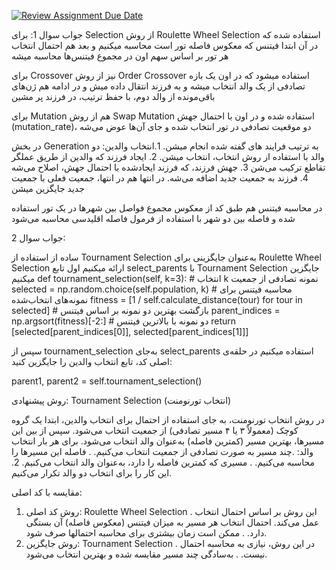 [![Review Assignment Due Date](https://classroom.github.com/assets/deadline-readme-button-22041afd0340ce965d47ae6ef1cefeee28c7c493a6346c4f15d667ab976d596c.svg)](https://classroom.github.com/a/ewMf7vy3)

جواب سوال 1:
برای Selection از روش Roulette Wheel Selection استفاده شده که در آن ابتدا فیتنس که معکوس فاصله تور است محاسبه میکنیم و بعد هم احتمال انتخاب هر تور بر اساس سهم اون در مجموع فیتنس‌ها محاسبه میشه

برای Crossover نیز از روش Order Crossover  استفاده میشود که در اون یک بازه تصادفی از یک والد انتخاب میشه و به فرزند انتقال داده میش و در ادامه هم ژن‌های باقی‌مونده از والد دوم، با حفظ ترتیب، در فرزند پر مشین

برای Mutation هم از روش Swap Mutation استفاده شده و در اون با احتمال جهش (mutation_rate)، دو موقعیت تصادفی در تور انتخاب شده و جای آن‌ها عوض می‌شه

در بخش Generation به ترتیب فرایند های گفته شده انجام میشن. 1.انتخاب والدین: دو والد با استفاده از روش انتخاب، انتخاب میشن. 2. ایجاد فرزند که والدین از طریق عملگر تقاطع ترکیب می‌شن 3. جهش فرزند، که فرزند ایجادشده با احتمال جهش، اصلاح می‌شه 4. فرزند به جمعیت جدید اضافه می‌شه. در انتها هم در انتها، جمعیت فعلی با جمعیت جدید جایگزین میشن

در محاسبه فیتنس هم طبق کد از معکوس مجموع فواصل بین شهرها در یک تور استفاده شده و فاصله بین دو شهر با استفاده از فرمول فاصله اقلیدسی محاسبه می‌شود


جواب سوال 2:

ساده از استفاده از Tournament Selection به‌عنوان جایگزینی برای Roulette Wheel Selection ارائه میکنیم
اول تابع select_parents با Tournament Selection جایگزین میکنیم
def tournament_selection(self, k=3):
    # انتخاب k نمونه تصادفی از جمعیت
    selected = np.random.choice(self.population, k)
    # محاسبه فیتنس برای نمونه‌های انتخاب‌شده
    fitness = [1 / self.calculate_distance(tour) for tour in selected]
    # بازگشت بهترین دو نمونه بر اساس فیتنس
    parent_indices = np.argsort(fitness)[-2:]  # دو نمونه با بالاترین فیتنس
    return [selected[parent_indices[0]], selected[parent_indices[1]]]


سپس از tournament_selection به‌جای select_parents استفاده میکنیم
در حلقه‌ی اصلی کد، تابع انتخاب والدین را جایگزین کنید:

parent1, parent2 = self.tournament_selection()

روش پیشنهادی: Tournament Selection (انتخاب تورنومنت)

در روش انتخاب تورنومنت، به جای استفاده از احتمال برای انتخاب والدین، ابتدا یک گروه کوچک (معمولاً ۳ یا ۴ مسیر تصادفی) از جمعیت انتخاب می‌شود. سپس از بین این مسیرها، بهترین مسیر (کمترین فاصله) به‌عنوان والد انتخاب می‌شود.
برای هر بار انتخاب والد:
.چند مسیر به صورت تصادفی از جمعیت انتخاب می‌کنیم.
. فاصله این مسیرها را محاسبه می‌کنیم.
. مسیری که کمترین فاصله را دارد، به‌عنوان والد انتخاب می‌کنیم.
2. این کار را برای انتخاب دو والد تکرار می‌کنیم.

مقایسه با کد اصلی:
1. روش کد اصلی: Roulette Wheel Selection
. این روش بر اساس احتمال انتخاب عمل می‌کند. احتمال انتخاب هر مسیر به میزان فیتنس (معکوس فاصله) آن بستگی دارد.
. ممکن است زمان بیشتری برای محاسبه احتمالها صرف شود.
2. روش جایگزین: Tournament Selection
. در این روش، نیازی به محاسبه احتمال نیست.
. به‌سادگی چند مسیر مقایسه شده و بهترین انتخاب می‌شود.
